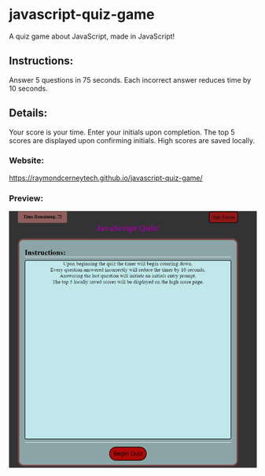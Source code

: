 # javascript-quiz-game

A quiz game about JavaScript, made in JavaScript!

## Instructions:
Answer 5 questions in 75 seconds.
Each incorrect answer reduces time by 10 seconds.

## Details:
Your score is your time.
Enter your initials upon completion.
The top 5 scores are displayed upon confirming initials.
High scores are saved locally.

### Website:

https://raymondcerneytech.github.io/javascript-quiz-game/

### Preview:

![Picture of JavaScript Quiz](./assets/images/javascriptQuiz.PNG)
